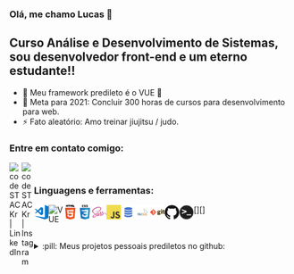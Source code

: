 ### Olá, me chamo Lucas 👋

## Curso Análise e Desenvolvimento de Sistemas, sou desenvolvedor front-end e um eterno estudante!!

- 🌱 Meu framework predileto é o VUE 🌱
- 🥅 Meta para 2021: Concluir 300 horas de cursos para desenvolvimento para web.
- ⚡ Fato aleatório: Amo treinar jiujitsu / judo.

### Entre em contato comigo:

[<img align="left" alt="codeSTACKr | LinkedIn" width="22px" src="https://cdn.jsdelivr.net/npm/simple-icons@v3/icons/linkedin.svg" />][linkedin]
<!-- [<img align="left" alt="codeSTACKr.com" width="22px" src=" https://raw.githubusercontent.com/iconic/open-iconic/master/svg/globe.svg" />][portfolio] -->
<!-- [<img align="left" alt="codeSTACKr.com" width="22px" src=" https://raw.githubusercontent.com/iconic/open-iconic/master/svg/globe.svg" />][email] -->
[<img align="left" alt="codeSTACKr | Instagram" width="22px" src="https://cdn.jsdelivr.net/npm/simple-icons@v3/icons/instagram.svg" />][instagram]

<br />

### Linguagens e ferramentas:

[<img align="left" alt="Visual Studio Code" width="26px" src="https://raw.githubusercontent.com/github/explore/80688e429a7d4ef2fca1e82350fe8e3517d3494d/topics/visual-studio-code/visual-studio-code.png" />][]
[<img align="left" alt="VUE" width="26px" src="https://cdn.iconscout.com/icon/free/png-256/vue-282497.png" />][timeTest]
[<img align="left" alt="HTML5" width="26px" src="https://raw.githubusercontent.com/github/explore/80688e429a7d4ef2fca1e82350fe8e3517d3494d/topics/html/html.png" />][timeTest]
[<img align="left" alt="CSS3" width="26px" src="https://raw.githubusercontent.com/github/explore/80688e429a7d4ef2fca1e82350fe8e3517d3494d/topics/css/css.png" />][timeTest]
[<img align="left" alt="Sass" width="26px" src="https://raw.githubusercontent.com/github/explore/80688e429a7d4ef2fca1e82350fe8e3517d3494d/topics/sass/sass.png" />][timeTest]
[<img align="left" alt="JavaScript" width="26px" src="https://raw.githubusercontent.com/github/explore/80688e429a7d4ef2fca1e82350fe8e3517d3494d/topics/javascript/javascript.png" />][timeTest]
[<img align="left" alt="SQL" width="26px" src="https://raw.githubusercontent.com/github/explore/80688e429a7d4ef2fca1e82350fe8e3517d3494d/topics/sql/sql.png" />][timeTest]
[<img align="left" alt="MySQL" width="26px" src="https://raw.githubusercontent.com/github/explore/80688e429a7d4ef2fca1e82350fe8e3517d3494d/topics/mysql/mysql.png" />][timeTest]
[<img align="left" alt="Git" width="26px" src="https://raw.githubusercontent.com/github/explore/80688e429a7d4ef2fca1e82350fe8e3517d3494d/topics/git/git.png" />][timeTest]
[<img align="left" alt="GitHub" width="26px" src="https://raw.githubusercontent.com/github/explore/78df643247d429f6cc873026c0622819ad797942/topics/github/github.png" />][timeTest]
[<img align="left" alt="Terminal" width="26px" src="https://raw.githubusercontent.com/github/explore/80688e429a7d4ef2fca1e82350fe8e3517d3494d/topics/terminal/terminal.png" />][timeTest]

<br />
<br />
<details>
  <summary>:pill: Meus projetos pessoais prediletos no github: </summary>
  
<!--START_SECTION:activity-->
1. 🎮 [PedroAraripe/matematicaNoLoL](https://pedroararipe.github.io/matematicaNoLoL/)
2. ⚡ [PedroAraripe/reaction-time-test/](https://pedroararipe.github.io/reaction-time-test/)
<!--END_SECTION:activity-->

</details>

<!-- [portfolio]: https://codeSTACKr.com -->
[instagram]: https://instagram.com/araripp
[linkedin]: https://www.linkedin.com/in/pedro-lucas-araripe-silva-61724b20b/
[matLol]:https://pedroararipe.github.io/matematicaNoLoL/
[timeTest]:https://pedroararipe.github.io/reaction-time-test/
